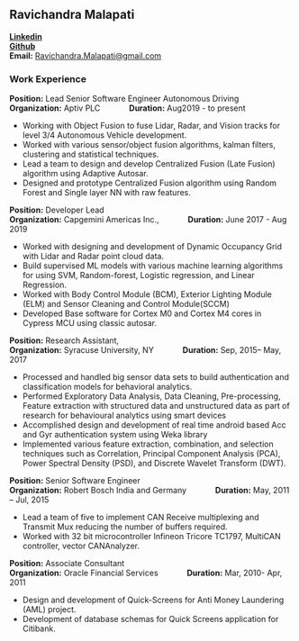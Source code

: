 ## Ravichandra Malapati
**<a href="https://linkedin.com/in/malapatiravi" target="_blank">Linkedin</a>** <br />
**[Github](https://github.com/malapatiravi)** <br />
**Email:** Ravichandra.Malapati@gmail.com  <br />


### Work Experience
**Position:** Lead Senior Software Engineer Autonomous Driving           
**Organization:** Aptiv PLC &nbsp; &nbsp; &nbsp; &nbsp; &nbsp; &nbsp;  **Duration:** Aug2019 - to present 
* Working with Object Fusion to fuse Lidar, Radar, and Vision tracks for level 3/4 Autonomous Vehicle development.
* Worked with various sensor/object  fusion algorithms, kalman filters, clustering and statistical techniques.
* Lead a team to design and develop Centralized Fusion (Late Fusion) algorithm using Adaptive Autosar.
* Designed and prototype Centralized Fusion algorithm using Random Forest and Single layer NN with raw features.

**Position:** Developer Lead           
**Organization:** Capgemini Americas Inc., &nbsp; &nbsp; &nbsp; &nbsp; &nbsp; &nbsp;  **Duration:** June 2017 - Aug 2019 
* Worked with designing and development of Dynamic Occupancy Grid with Lidar and Radar point cloud data.
* Build supervised ML models with various machine learning algorithms for using  SVM, Random-forest, Logistic regression, and Linear Regression. 
* Worked with Body Control Module (BCM), Exterior Lighting Module (ELM) and Sensor Cleaning and Control Module(SCCM)
* Developed Base software for Cortex M0 and Cortex M4 cores in Cypress MCU using classic autosar. 

**Position:** Research Assistant,                                              
**Organization:** Syracuse University, NY  &nbsp; &nbsp; &nbsp; &nbsp; &nbsp; &nbsp;  **Duration:** Sep, 2015– May, 2017
* Processed and handled big sensor data sets to build authentication and classification models for behavioral analytics.
* Performed Exploratory Data Analysis, Data Cleaning, Pre-processing, Feature extraction with structured data and unstructured data as part of research for behavioural analytics using smart devices
* Accomplished design and development of real time android based Acc and Gyr authentication system using Weka library
* Implemented various feature extraction, combination, and selection techniques such as Correlation, Principal Component Analysis (PCA), Power Spectral Density (PSD), and Discrete Wavelet Transform (DWT).

**Position:** Senior Software Engineer       
**Organization:** Robert Bosch India and Germany  &nbsp; &nbsp; &nbsp; &nbsp; &nbsp; &nbsp;  **Duration:**  May, 2011 – Jul, 2015 
* Lead a team of five to implement CAN Receive multiplexing and Transmit Mux reducing the number of buffers required.
* Worked with 32 bit microcontroller Infineon Tricore TC1797, MultiCAN controller, vector CANAnalyzer.

**Position:** Associate Consultant         
**Organization:** Oracle Financial Services    &nbsp; &nbsp; &nbsp; &nbsp; &nbsp; &nbsp;  **Duration:**  Mar, 2010- Apr, 2011
* Design and development of Quick-Screens for Anti Money Laundering (AML) project.
* Development of database schemas for Quick Screens application for Citibank.

